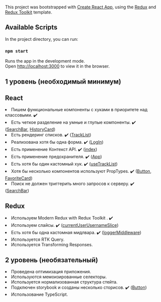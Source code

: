 This project was bootstrapped with [Create React App](https://github.com/facebook/create-react-app), using the [Redux](https://redux.js.org/) and [Redux Toolkit](https://redux-toolkit.js.org/) template.

## Available Scripts

In the project directory, you can run:

### `npm start`

Runs the app in the development mode.<br />
Open [http://localhost:3000](http://localhost:3000) to view it in the browser.

## 1 уровень (необходимый минимум)

## React

<li> Пишем функциональные компоненты c хуками в приоритете над классовыми. ✔️
<li> Есть четкое разделение на умные и глупые компоненты. ✔️
(<a href="https://github.com/lahinouski/jammmdersen/blob/main/src/Components/SearchBar/SearchBar.js">SearchBar</a>, 
<a href="https://github.com/lahinouski/jammmdersen/blob/main/src/Components/HistoryCard/HistoryCard.js">HistoryCard</a>)
<li> Есть рендеринг списков. ✔️
(<a href="https://github.com/lahinouski/jammmdersen/blob/main/src/Components/TrackList/TrackList.js">TrackList</a>)
<li> Реализована хотя бы одна форма. ✔️
(<a href="https://github.com/lahinouski/jammmdersen/blob/main/src/Pages/LogIn/LogIn.js">LogIn</a>)
<li> Есть применение Контекст API. ✔️
(<a href="https://github.com/lahinouski/jammmdersen/blob/main/src/index.js">index</a>)
<li> Есть применение предохранителя. ✔️
(<a href="https://github.com/lahinouski/jammmdersen/blob/main/src/Components/App/App.js">App</a>)
<li> Есть хотя бы один кастомный хук. ✔️
(<a href="https://github.com/lahinouski/jammmdersen/blob/main/src/Components/TrackList/useTrackList.js">useTrackList</a>)
<li> Хотя бы несколько компонентов используют PropTypes. ✔️
(<a href="https://github.com/lahinouski/jammmdersen/blob/main/src/Components/Button/Button.js">Button</a>, 
<a href="https://github.com/lahinouski/jammmdersen/blob/main/src/Components/FavoriteCard/FavoriteCard.js">FavoriteCard</a>)
<li> Поиск не должен триггерить много запросов к серверу. ✔️
(<a href="https://github.com/lahinouski/jammmdersen/blob/main/src/Components/SearchBar/SearchBar.js">SearchBar</a>)

## Redux

<li> Используем Modern Redux with Redux Toolkit . ✔️
<li> Используем слайсы. ✔️
(<a href="https://github.com/lahinouski/jammmdersen/blob/main/src/features/currentUserUsernameSlice.js">currentUserUsernameSlice</a>)
<li> Есть хотя бы одна кастомная мидлвара. ✔️
(<a href="https://github.com/lahinouski/jammmdersen/blob/main/src/features/loggerMiddleware.js">loggerMiddleware</a>)
<li> Используется RTK Query.
<li> Используется Transforming Responses.

## 2 уровень (необязательный)

<li> Проведена оптимизация приложения.
<li> Используются мемоизированные селекторы.
<li> Используется нормализованная структура стейта.
<li> Подключен storybook и созданы несколько сторисов. ✔️
(<a href="https://github.com/lahinouski/jammmdersen/blob/main/src/stories/Button.stories.js">Button</a>)
<li> Использование TypeScript.